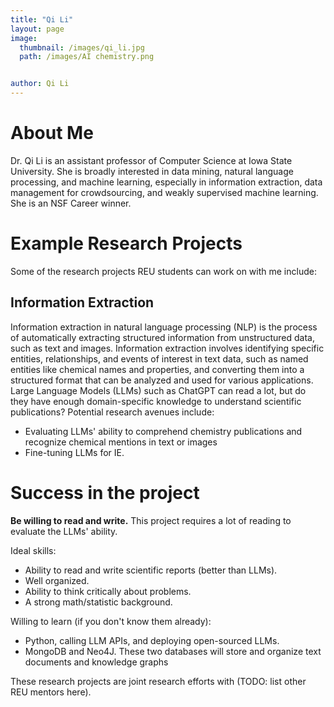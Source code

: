 ```yaml
---
title: "Qi Li"
layout: page
image:
  thumbnail: /images/qi_li.jpg
  path: /images/AI chemistry.png


author: Qi Li
---
```


# About Me

Dr. Qi Li is an assistant professor of Computer Science at Iowa State University. She is broadly interested in data mining, natural language processing, and machine learning, especially in information extraction, data management for crowdsourcing, and weakly supervised machine learning. She is an NSF Career winner.

# Example Research Projects

Some of the research projects REU students can work on with me include:

## Information Extraction

Information extraction in natural language processing (NLP) is the process of automatically extracting structured information from unstructured data, such as text and images. Information extraction involves identifying specific entities, relationships, and events of interest in text data, such as named entities like chemical names and properties, and converting them into a structured format that can be analyzed and used for various applications. Large Language Models (LLMs) such as ChatGPT can read a lot, but do they have enough domain-specific knowledge to understand scientific publications? Potential research avenues include:

- Evaluating LLMs' ability to comprehend chemistry publications and recognize chemical mentions in text or images
- Fine-tuning LLMs for IE. 


# Success in the project

**Be willing to read and write.** This project requires a lot of reading to evaluate the LLMs' ability.

Ideal skills:

- Ability to read and write scientific reports (better than LLMs).
- Well organized.
- Ability to think critically about problems.  
- A strong math/statistic background. 

Willing to learn (if you don't know them already):

- Python, calling LLM APIs, and deploying open-sourced LLMs. 
- MongoDB and Neo4J. These two databases will store and organize text documents and knowledge graphs
  

These research projects are joint research efforts with (TODO: list other REU
mentors here).
